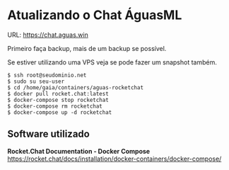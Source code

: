 <!-- TITLE: Waterchat - o chat hídrico -->
<!-- SUBTITLE: Documentação para a manutenção ativa do Chat ÁguasML -->

# Atualizando o Chat ÁguasML

URL: https://chat.aguas.win

Primeiro faça backup, mais de um backup se possível.

Se estiver utilizando uma VPS veja se pode fazer um snapshot também.


```text
$ ssh root@seudominio.net 
$ sudo su seu-user
$ cd /home/gaia/containers/aguas-rocketchat
$ docker pull rocket.chat:latest
$ docker-compose stop rocketchat
$ docker-compose rm rocketchat
$ docker-compose up -d rocketchat
```



## Software utilizado

**Rocket.Chat Documentation - Docker Compose**
https://rocket.chat/docs/installation/docker-containers/docker-compose/